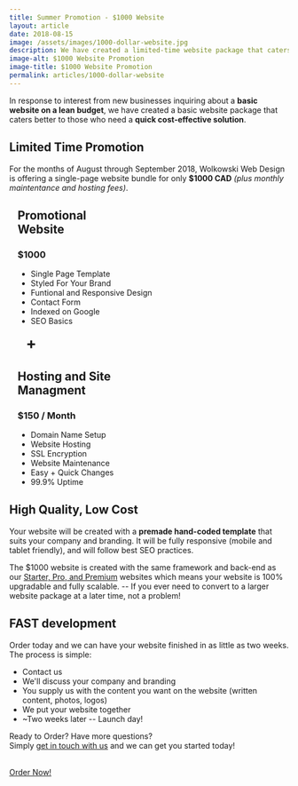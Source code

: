 ```yaml
---
title: Summer Promotion - $1000 Website
layout: article
date: 2018-08-15
image: /assets/images/1000-dollar-website.jpg
description: We have created a limited-time website package that caters better to those who need a quick cost-effective website solution.
image-alt: $1000 Website Promotion
image-title: $1000 Website Promotion
permalink: articles/1000-dollar-website
---
```

In response to interest from new businesses inquiring about a **basic website on a lean budget**, we have created a basic website package that caters better to those who need a **quick cost-effective solution**.

## Limited Time Promotion

For the months of August through September 2018, Wolkowski Web Design is offering a single-page website bundle for only **$1000 CAD** *(plus monthly maintentance and hosting fees)*.

<div class="pricing" style="margin: 15px;">
<div class="price-box" id="promo">
<h2 class="gloss">Promotional<br> Website</h2>
<h3>$1000</h3>
<ul style="width: 100%; max-width:100%;">
<li>Single Page Template</li>
<li>Styled For Your Brand</li>
<li>Funtional and Responsive Design</li>
<li>Contact Form</li>
<li>Indexed on Google</li>
<li>SEO Basics</li>
</ul>
</div>
<h1 style="margin: 15px;">+</h1>
<div class="price-box" id="dark">
<h2 class="gloss">Hosting and Site<br> Managment</h2>
<h3>$150 / Month</h3>
<ul style="width: 100%; max-width:100%;">
<li>Domain Name Setup</li>
<li>Website Hosting</li>
<li>SSL Encryption</li>
<li>Website Maintenance</li>
<li>Easy + Quick Changes</li>
<li>99.9% Uptime</li>
</ul>
</div>
</div>

## High Quality, Low Cost
Your website will be created with a <strong>premade hand-coded template</strong> that suits your company and branding. It will be fully responsive (mobile and tablet friendly), and will follow best SEO practices.

The $1000 website is created with the same framework and back-end as our <a href="{{ site.baseurl}}/pricing">Starter, Pro, and Premium</a> websites which means your website is 100% upgradable and fully scalable. -- If you ever need to convert to a larger website package at a later time, not a problem!

## FAST development

Order today and we can have your website finished in as little as two weeks.<br>The process is simple:

<ul>
<li>Contact us</li>
<li>We'll discuss your company and branding</li>
<li>You supply us with the content you want on the website (written content, photos, logos)</li>
<li>We put your website together</li>
<li>~Two weeks later -- Launch day!</li>
</ul>

Ready to Order? Have more questions? <br>Simply <a href="{{ site.baseurl }}/pricing#contact">get in touch with us</a> and we can get you started today!

<br><a class="order-button" id="order-button" href="{{ site.baseurl }}/pricing#contact">Order Now!</a>
<br>
<br>

